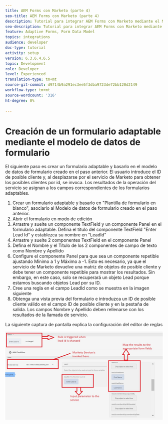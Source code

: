 ```yaml
---
title: AEM Forms con Marketo (parte 4)
seo-title: AEM Forms con Marketo (parte 4)
description: Tutorial para integrar AEM Forms con Marketo mediante el Modelo de datos de formulario de AEM Forms.
seo-description: Tutorial para integrar AEM Forms con Marketo mediante el Modelo de datos de formulario de AEM Forms.
feature: Adaptive Forms, Form Data Model
topics: integrations
audience: developer
doc-type: tutorial
activity: setup
version: 6.3,6.4,6.5
topic: Development
role: Developer
level: Experienced
translation-type: tm+mt
source-git-commit: d9714b9a291ec3ee5f3dba9723de72bb120d2149
workflow-type: tm+mt
source-wordcount: '316'
ht-degree: 0%

---
```



# Creación de un formulario adaptable mediante el modelo de datos de formulario

El siguiente paso es crear un formulario adaptable y basarlo en el modelo de datos de formulario creado en el paso anterior.
El usuario introduce el ID de posible cliente y, al desplazarse por el servicio de Marketo para obtener los posibles clientes por id, se invoca. Los resultados de la operación del servicio se asignan a los campos correspondientes de los formularios adaptables.

1. Crear un formulario adaptable y basarlo en &quot;Plantilla de formulario en blanco&quot;, asociarlo al Modelo de datos de formulario creado en el paso anterior.
1. Abrir el formulario en modo de edición
1. Arrastre y suelte un componente TextField y un componente Panel en el formulario adaptable. Defina el título del componente TextField &quot;Enter Lead Id&quot; y establezca su nombre en &quot;LeadId&quot;
1. Arrastre y suelte 2 componentes TextField en el componente Panel
1. Defina el Nombre y el Título de los 2 componentes de campo de texto como Nombre y Apellido
1. Configure el componente Panel para que sea un componente repetible ajustando Mínimo a 1 y Máximo a -1. Esto es necesario, ya que el servicio de Marketo devuelve una matriz de objetos de posible cliente y debe tener un componente repetible para mostrar los resultados. Sin embargo, en este caso, solo se recuperará un objeto Lead porque estamos buscando objetos Lead por su ID.
1. Cree una regla en el campo LeadId como se muestra en la imagen siguiente
1. Obtenga una vista previa del formulario e introduzca un ID de posible cliente válido en el campo ID de posible cliente y en la pestaña de salida. Los campos Nombre y Apellido deben rellenarse con los resultados de la llamada de servicio.

La siguiente captura de pantalla explica la configuración del editor de reglas

![editor de reglas](assets/ruleeditor.jfif)
